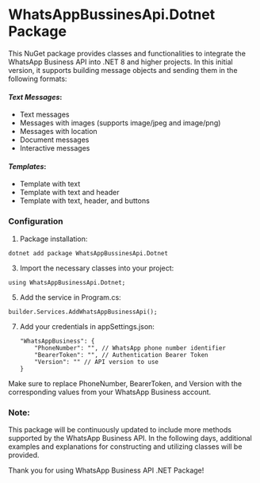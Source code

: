 # WhatsAppBussinesApi.Dotnet Package
This NuGet package provides classes and functionalities to integrate the WhatsApp Business API into .NET 8 and higher projects. In this initial version, it supports building message objects and sending them in the following formats:

#### _Text Messages_:
- Text messages
- Messages with images (supports image/jpeg and image/png)
- Messages with location
- Document messages
- Interactive messages

#### _Templates_:
- Template with text
- Template with text and header
- Template with text, header, and buttons 

### Configuration
1. Package installation:
```
dotnet add package WhatsAppBussinesApi.Dotnet
```
3. Import the necessary classes into your project:
```
using WhatsAppBusinessApi.Dotnet;
```
5. Add the service in Program.cs:
```
builder.Services.AddWhatsAppBusinessApi();
```
7. Add your credentials in appSettings.json:
    ```
    "WhatsAppBusiness": {
        "PhoneNumber": "", // WhatsApp phone number identifier
        "BearerToken": "", // Authentication Bearer Token
        "Version": "" // API version to use
    }
    ```
    

Make sure to replace PhoneNumber, BearerToken, and Version with the corresponding values from your WhatsApp Business account.

### Note:
This package will be continuously updated to include more methods supported by the WhatsApp Business API. In the following days, additional examples and explanations for constructing and utilizing classes will be provided.

Thank you for using WhatsApp Business API .NET Package!
